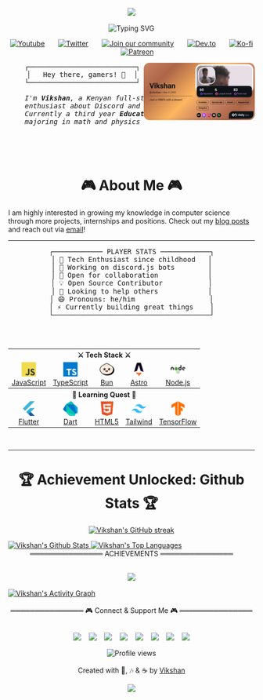 <p align="center">
  <img src="https://capsule-render.vercel.app/api?type=waving&height=100&color=gradient&text=Hi%20there,%20I'm%20Vikshan&animation=twinkling&textBg=false&reversal=true&fontColor=8A2BE2"/>
</p>

<div align="center">
  <img src="https://readme-typing-svg.herokuapp.com?font=Press+Start+2P&size=16&duration=4000&color=00FF00&center=true&vCenter=true&width=500&lines=Be.D+Science+Undergraduate;Discord+Bot+Developer;DS+%7C+AI+%7C+ML+Enthusiast;Aspiring+Learner" alt="Typing SVG" />
</div>

<p align="center">
  <a href="https://www.youtube.com/@vikshan"><img width="32px" alt="Youtube" title="Youtube" src="https://i.imgur.com/qiXu7b2.png"/></a>
  &#8287;&#8287;&#8287;&#8287;&#8287;
  <a href="https://twitter.com/iamvikshan"><img width="32px" alt="Twitter" title="Twitter" src="https://i.imgur.com/OXZM1L6.png"/></a>
  &#8287;&#8287;&#8287;&#8287;&#8287;
  <a href="https://discord.gg/uMgS9evnmv"><img width="32px" src="https://i.imgur.com/OViZO8J.png" alt="Join our community"/></a>
  &#8287;&#8287;&#8287;&#8287;&#8287;
  <a href="https://dev.to/vikshan"><img width="32px" alt="Dev.to" title="Vikshan Dev.to" src="https://i.imgur.com/mVm29vK.png"></a>
  &#8287;&#8287;&#8287;&#8287;&#8287;
  <a href="https://ko-fi.com/vikshan"><img width="32px" alt="Ko-fi" title="Buy me a coffee" src="https://i.imgur.com/PpLeD3K.png"/></a>
  &#8287;&#8287;&#8287;&#8287;&#8287;
  <a href="https://www.patreon.com/vikshan"><img width="32px" alt="Patreon" title="Patreon" src="https://i.imgur.com/0uVwkoZ.png"/></a>
</p>

<div align="right">
  <a href="https://app.daily.dev/vikshan">
    <img align="right" src="./assets/devcard.png" width="45%" alt="Vikshan's Dev Card"/>
  </a>
</div>

<div align="left">
  <pre align="center">
   ┌──────────────────────────┐
   │   Hey there, gamers! 👋  │
   └──────────────────────────┘
  <em>
    I'm <b>Vikshan</b>, a Kenyan full-stack developer and 
    enthusiast about Discord and breaking things!
    Currently a third year <b>Education(Science)</b> undergraduate 
    majoring in math and physics at <a href="https://www.ku.ac.ke"><b>Kenyatta University</b>, Kenya</a>.
  </em>
  </pre>
</div>
<br/>
<div align="center">
  
  <h1>🎮 About Me 🎮 </h1>
  
</div>

I am highly interested in growing my knowledge in computer science through more projects,
internships and positions. Check out my [blog posts](https://blog.vikshan.tech) and reach out via
[email](mailto:info@vikshan.tech)!

---

<div align="left">
  <pre align="center">
┌──────────── PLAYER STATS ────────────┐
│ 🧞 Tech Enthusiast since childhood   │
│ 🔭 Working on discord.js bots        │
│ 👯 Open for collaboration            │
│ 💡 Open Source Contributor           │
│ 🤝 Looking to help others            │
│ 😄 Pronouns: he/him                  │
│ ⚡ Currently building great things    │
└──────────────────────────────────────┘
  </pre>
</div>
<br/>
<div align="right">
    <table>
      <tr>
        <th colspan="5" align="center">⚔️ Tech Stack ⚔️</th>
      </tr>
      <tr align="center">
        <td>
          <a href="https://www.javascript.com/" target="_blank">
            <img height="30" src="https://raw.githubusercontent.com/devicons/devicon/master/icons/javascript/javascript-original.svg"><br/>
            JavaScript
          </a>
        </td>
        <td>
          <a href="https://www.typescriptlang.org/" target="_blank">
            <img height="30" src="https://raw.githubusercontent.com/devicons/devicon/master/icons/typescript/typescript-plain.svg"><br/>
            TypeScript
          </a>
        </td>
        <td>
          <a href="https://bun.sh/" target="_blank">
            <img height="30" src="https://raw.githubusercontent.com/devicons/devicon/master/icons/bun/bun-original.svg"><br/>
            Bun
          </a>
        </td>
        <td>
          <a href="https://astro.build/" target="_blank">
            <img height="30" src="https://raw.githubusercontent.com/devicons/devicon/master/icons/astro/astro-original.svg"><br/>
            Astro
          </a>
        </td>
        <td>
          <a href="https://nodejs.org/en" target="_blank">
            <img height="30" src="https://raw.githubusercontent.com/devicons/devicon/master/icons/nodejs/nodejs-original-wordmark.svg"><br/>
            Node.js
          </a>
        </td>
      </tr>
      <tr>
        <th colspan="5" align="center">🎯 Learning Quest 🎯</th>
      </tr>
      <tr align="center">
        <td>
          <a href="https://flutter.org/en" target="_blank">
            <img height="30" src="https://raw.githubusercontent.com/devicons/devicon/master/icons/flutter/flutter-original.svg"><br/>
            Flutter
          </a>
        </td>
        <td>
          <a href="https://dart.org/en" target="_blank">
            <img height="30" src="https://raw.githubusercontent.com/devicons/devicon/master/icons/dart/dart-original.svg"><br/>
            Dart
          </a>
        </td>
        <td>
          <a href="https://www.w3schools.com/html/" target="_blank">
            <img height="30" src="https://raw.githubusercontent.com/devicons/devicon/master/icons/html5/html5-original.svg"><br/>
            HTML5
          </a>
        </td>
        <td>
          <a href="https://tailwindcss.com/" target="_blank">
            <img height="30" src="https://raw.githubusercontent.com/devicons/devicon/master/icons/tailwindcss/tailwindcss-original.svg"><br/>
            Tailwind
          </a>
        </td>
        <td>
          <a href="https://www.tensorflow.org/" target="_blank">
            <img height="30" src="https://raw.githubusercontent.com/devicons/devicon/master/icons/tensorflow/tensorflow-original.svg"><br/>
            TensorFlow
          </a>
        </td>
      </tr>
    </table>
  </div>
<br/>

---

<div align="center">
  
  <h1>🏆 Achievement Unlocked: Github Stats 🏆</h1>
  
</div>

<p align="center">
  <a href="https://github.com/vixshan">
    <img src="https://github-readme-streak-stats.herokuapp.com/?user=vixshan&theme=radical&border=7F3FBF&background=0D1117" alt="Vikshan's GitHub streak"/>
  </a>
</p>

<a href="https://github.com/vixshan">
  <img alt="Vikshan's Github Stats" src="https://awesome-github-stats.azurewebsites.net/user-stats/vixshan?cardType=level&theme=radical&preferLogin=false&Background=0D1117&Border=7F3FBF" height="192px" width="49.5%"/>
</a>
<a href="https://github.com/vixshan">
  <img alt="Vikshan's Top Languages" src="https://denvercoder1-github-readme-stats.vercel.app/api/top-langs/?username=vixshan&langs_count=8&layout=compact&theme=radical&border_color=7F3FBF&bg_color=0D1117" height="192px" width="49.5%"/>
</a>
<br/>
<div align="center">
  ═══════════════ ACHIEVEMENTS ═══════════════
</div>
<br/>
<p align="center">
  <a href="https://github.com/vixshan">
    <img width=800 src="https://github-profile-trophy.vercel.app/?username=vixshan&column=9&theme=radical&no-frame=true"/>
  </a>
</p>

<a href="https://github.com/vixshan">
  <img alt="Vikshan's Activity Graph" src="https://github-readme-activity-graph.vercel.app/graph?username=vixshan&theme=react-dark&radius=8&area=true"/>
</a>
<br/>
<br/>
<div align="center">
  ═══════════════ 🎮 Connect & Support Me 🎮 ═══════════════
</div>
<br/>
<p align="center">
  <a href="https://discordapp.com/users/929835843479302204"><img width="24px" src="https://www.vectorlogo.zone/logos/discord/discord-tile.svg"/></a>
  &#8287;&#8287;
  <a href="https://twitter.com/iamvikshan"><img width="26px" src="https://www.vectorlogo.zone/logos/twitter/twitter-official.svg"/></a>
  &#8287;&#8287;
  <a href="https://www.instagram.com/iamvikshan/"><img width="24px" src="https://www.vectorlogo.zone/logos/instagram/instagram-icon.svg"/></a>
  &#8287;&#8287;
  <a href="https://www.facebook.com/iamvikshan"><img width="26px" src="https://www.vectorlogo.zone/logos/facebook/facebook-tile.svg"/></a>
  &#8287;&#8287;
  <a href="https://patreon.com/vikshan"><img width="26px" src="https://www.vectorlogo.zone/logos/patreon/patreon-tile.svg"/></a>
  &#8287;&#8287;
  <a href="https://www.paypal.com/donate/?hosted_button_id=Z9PSR8AE282JQ"><img width="26px" src="https://www.vectorlogo.zone/logos/paypal/paypal-icon.svg"/></a>
  &#8287;&#8287;
  <a href="https://ko-fi.com/vikshan"><img width="26px" src="https://www.vectorlogo.zone/logos/ko-fi/ko-fi-icon.svg"/></a>
  &#8287;&#8287;
  <a href="https://github.com/sponsors/vixshan"><img width="26px" src="https://www.vectorlogo.zone/logos/github/github-icon.svg"/></a>
</p>

<div align="center">
  <img src="https://hit.yhype.me/github/profile?user_id=103361575" alt="Profile views"/>
  <br/>
  <br/>
  Created with 🖤, 🎶 & ☕ by <a href="https://github.com/vixshan">Vikshan</a>
  <br/>
</div>
<p align="center">
  <img src="https://capsule-render.vercel.app/api?type=waving&color=gradient&height=100&section=footer"/>
</p>
